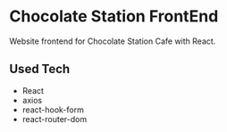 # Chocolate Station FrontEnd

Website frontend for Chocolate Station Cafe with React.

## Used Tech

-   React
-   axios
-   react-hook-form
-   react-router-dom
